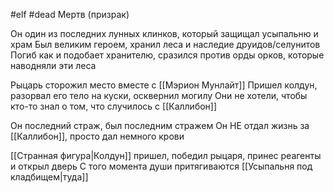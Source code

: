 #elf #dead
Мертв (призрак)

Он один из последних лунных клинков, который защищал усыпальню и храм
Был великим героем, хранил леса и наследие друидов/селунитов
Погиб как и подобает хранителю, сразился против орды орков, которые наводняли эти леса

Рыцарь сторожил место вместе с [[Мэрион Мунлайт]]
Пришел колдун, разорвал его тело на куски, осквернил могилу
Они не хотели, чтобы кто-то знал о том, что случилось с [[Каллибон]]

Он последний страж, был последним стражем
Он НЕ отдал жизнь за [[Каллибон]], просто дал немного крови

[[Странная фигура|Колдун]] пришел, победил рыцаря, принес реагенты и открыл дверь
С того момента души притягиваются [[Усыпальня под кладбищем|туда]]
